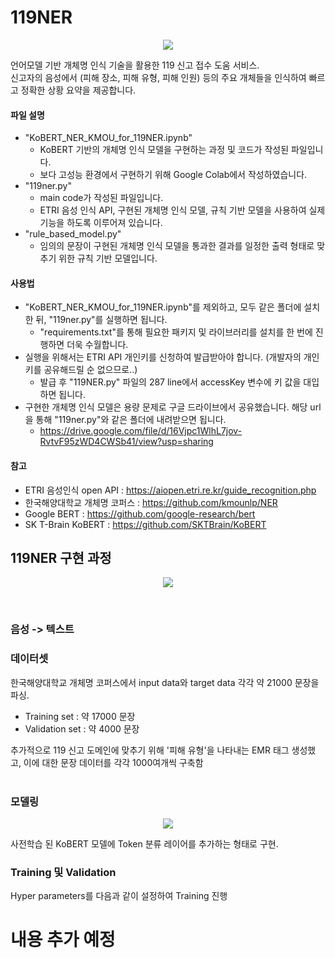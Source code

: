 # **119NER**
<p align="center"><img src="https://user-images.githubusercontent.com/46772883/101279253-5c083b00-3804-11eb-9558-63f6623a19c8.png" /></p>

언어모델 기반 개체명 인식 기술을 활용한 119 신고 접수 도움 서비스.  
신고자의 음성에서 (피해 장소, 피해 유형, 피해 인원) 등의 주요 개체들을 인식하여 빠르고 정확한 상황 요약을 제공합니다.


#### **파일 설명**
+ "KoBERT_NER_KMOU_for_119NER.ipynb"
  + KoBERT 기반의 개체명 인식 모델을 구현하는 과정 및 코드가 작성된 파일입니다.
  + 보다 고성능 환경에서 구현하기 위해 Google Colab에서 작성하였습니다.
+ "119ner.py"
  + main code가 작성된 파일입니다.
  + ETRI 음성 인식 API, 구현된 개체명 인식 모델, 규칙 기반 모델을 사용하여 실제 기능을 하도록 이루어져 있습니다.
+ "rule_based_model.py"
  + 임의의 문장이 구현된 개체명 인식 모델을 통과한 결과를 일정한 출력 형태로 맞추기 위한 규칙 기반 모델입니다.  

#### **사용법**
+ "KoBERT_NER_KMOU_for_119NER.ipynb"를 제외하고, 모두 같은 폴더에 설치한 뒤, "119ner.py"를 실행하면 됩니다. 
  + "requirements.txt"를 통해 필요한 패키지 및 라이브러리를 설치를 한 번에 진행하면 더욱 수월합니다.
+ 실행을 위해서는 ETRI API 개인키를 신청하여 발급받아야 합니다. (개발자의 개인 키를 공유해드릴 순 없으므로..)
  + 발급 후  "119NER.py" 파일의 287 line에서 accessKey 변수에 키 값을 대입하면 됩니다.
+ 구현한 개체명 인식 모델은 용량 문제로 구글 드라이브에서 공유했습니다. 해당 url을 통해 "119ner.py"와 같은 폴더에 내려받으면 됩니다.
  + https://drive.google.com/file/d/16Vjpc1WlhL7jov-RvtvF95zWD4CWSb41/view?usp=sharing


#### **참고**
+ ETRI 음성인식 open API : https://aiopen.etri.re.kr/guide_recognition.php
+ 한국해양대학교 개체명 코퍼스 : https://github.com/kmounlp/NER
+ Google BERT : https://github.com/google-research/bert
+ SK T-Brain KoBERT : https://github.com/SKTBrain/KoBERT


## 119NER 구현 과정

<p align="center"><img src="https://user-images.githubusercontent.com/46772883/101279555-57448680-3806-11eb-9f6f-17de4d10402a.png" /></p>
<br>

### 음성 -> 텍스트


### 데이터셋
한국해양대학교 개체명 코퍼스에서 input data와 target data 각각 약 21000 문장을 파싱.
+ Training set : 약 17000 문장
+ Validation set : 약 4000 문장


추가적으로 119 신고 도메인에 맞추기 위해 '피해 유형'을 나타내는 EMR 태그 생성했고, 이에 대한 문장 데이터를 각각 1000여개씩 구축함
<br>
<br>
### 모델링
<p align="center"><img src="https://user-images.githubusercontent.com/46772883/101274746-eee4ad80-37e3-11eb-9601-45ceac5140ea.png"/>
</p>  
사전학습 된 KoBERT 모델에 Token 분류 레이어를 추가하는 형태로 구현. 

### Training 및 Validation
Hyper parameters를 다음과 같이 설정하여 Training 진행

# 내용 추가 예정
